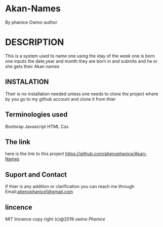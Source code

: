 # Akan-Names
By phanice Owino-author
# DESCRIPTION 
This is a system used to name one using the iday of the week one is born 
one inputs the date,year and month they are born in and submits and he or she gets their Akan names
## INSTALATION
Their is no installation needed unless one needs to clone the project where by you go to my github account and clone it from thier
## Terminologies used
Bootsrap
Javascript
HTML
Css
## The link
here is the link to this project https://github.com/atienophanice/Akan-Names
## Suport and Contact
If thier is any addition or clarification you can reach me through
Email:atienophanice1@gmail.com
## lincence
MIT lincence
copy right (c)@2019 *owino Phanice*
